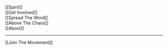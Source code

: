 [[Spirit]]  
[[Get Involved]]  
[[Spread The Word]]  
[[Above The Chaos]]   
[[About]]   

---

[[Join The Movement]]  